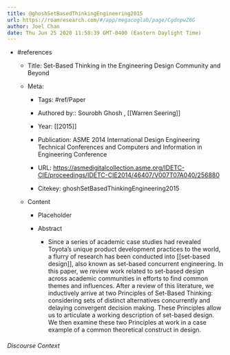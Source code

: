 ```yaml
---
title: @ghoshSetBasedThinkingEngineering2015
url: https://roamresearch.com/#/app/megacoglab/page/CgdnpwZ6G
author: Joel Chan
date: Thu Jun 25 2020 11:58:39 GMT-0400 (Eastern Daylight Time)
---
```


- #references

    - Title: Set-Based Thinking in the Engineering Design Community and Beyond

    - Meta:

        - Tags: #ref/Paper

        - Authored by::  Sourobh Ghosh ,  [[Warren Seering]]

        - Year: [[2015]]

        - Publication: ASME 2014 International Design Engineering Technical Conferences and Computers and Information in Engineering Conference

        - URL: https://asmedigitalcollection.asme.org/IDETC-CIE/proceedings/IDETC-CIE2014/46407/V007T07A040/256880

        - Citekey: ghoshSetBasedThinkingEngineering2015

    - Content

        - Placeholder

        - Abstract

            - Since a series of academic case studies had revealed Toyota’s unique product development practices to the world, a flurry of research has been conducted into [[set-based design]], also known as set-based concurrent engineering. In this paper, we review work related to set-based design across academic communities in efforts to find common themes and influences. After a review of this literature, we inductively arrive at two Principles of Set-Based Thinking: considering sets of distinct alternatives concurrently and delaying convergent decision making. These Principles allow us to articulate a working description of set-based design. We then examine these two Principles at work in a case example of a common theoretical construct in design.

###### Discourse Context


